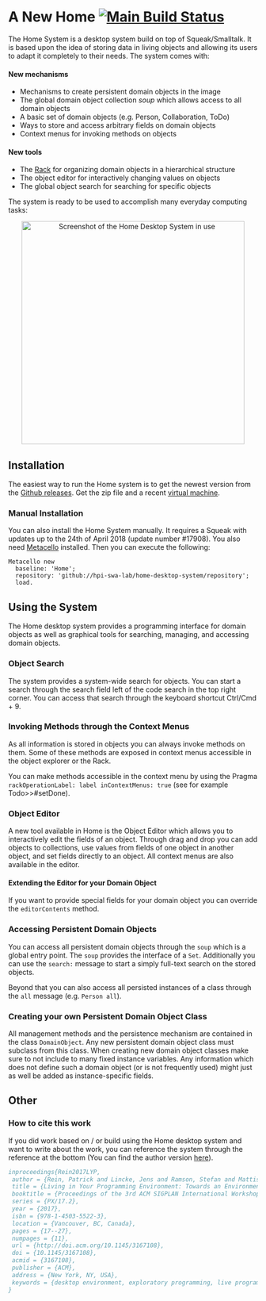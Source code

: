 # A New Home [![Main Build Status](https://github.com/hpi-swa-lab/home-desktop-system/actions/workflows/tests.yml/badge.svg)](https://github.com/hpi-swa-lab/home-desktop-system/actions/workflows/tests.yml)

The Home System is a desktop system build on top of Squeak/Smalltalk. It is based upon the idea of storing data in living objects and allowing its users to adapt it completely to their needs. The system comes with:

#### New mechanisms
 - Mechanisms to create persistent domain objects in the image
 - The global domain object collection *soup* which allows access to all domain objects
 - A basic set of domain objects (e.g. Person, Collaboration, ToDo)
 - Ways to store and access arbitrary fields on domain objects
 - Context menus for invoking methods on objects

#### New tools
 - The [Rack](https://github.com/hpi-swa/Rack) for organizing domain objects in a hierarchical structure
 - The object editor for interactively changing values on objects
 - The global object search for searching for specific objects

The system is ready to be used to accomplish many everyday computing tasks:

<p align="center">
<img alt="Screenshot of the Home Desktop System in use" src="https://github.com/hpi-swa-lab/home-desktop-system/blob/main/documentation/screenshot.png" width=450></img>
</p>

## Installation
The easiest way to run the Home system is to get the newest version from the [Github releases](https://github.com/hpi-swa-lab/home-desktop-system/releases). Get the zip file and a recent [virtual machine](http://squeak.org/downloads/).

### Manual Installation
You can also install the Home System manually. It requires a Squeak with updates up to the 24th of April 2018 (update number #17908). You also need [Metacello](https://github.com/Metacello/metacello) installed. Then you can execute the following:

```Smalltalk
Metacello new
  baseline: 'Home';
  repository: 'github://hpi-swa-lab/home-desktop-system/repository';
  load.
```

## Using the System
The Home desktop system provides a programming interface for domain objects as well as graphical tools for searching, managing, and accessing domain objects.

### Object Search
The system provides a system-wide search for objects. You can start a search through the search field left of the code search in the top right corner. You can access that search through the keyboard shortcut Ctrl/Cmd + 9.

### Invoking Methods through the Context Menus
As all information is stored in objects you can always invoke methods on them. Some of these methods are exposed in context menus accessible in the object explorer or the Rack. 

You can make methods accessible in the context menu by using the Pragma `rackOperationLabel: label inContextMenus: true` (see for example Todo>>#setDone).

### Object Editor
A new tool available in Home is the Object Editor which allows you to interactively edit the fields of an object. Through drag and drop you can add objects to collections, use values from fields of one object in another object, and set fields directly to an object. All context menus are also available in the editor.

#### Extending the Editor for your Domain Object
If you want to provide special fields for your domain object you can override the `editorContents` method. 

### Accessing Persistent Domain Objects
You can access all persistent domain objects through the `soup` which is a global entry point. The `soup` provides the interface of a `Set`. Additionally you can use the `search:` message to start a simply full-text search on the stored objects.

Beyond that you can also access all persisted instances of a class through the `all` message (e.g. `Person all`).

### Creating your own Persistent Domain Object Class
All management methods and the persistence mechanism are contained in the class `DomainObject`. Any new persistent domain object class must subclass from this class. When creating new domain object classes make sure to not include to many fixed instance variables. Any information which does not define such a domain object (or is not frequently used) might just as well be added as instance-specific fields.

## Other

### How to cite this work
If you did work based on / or build using the Home desktop system and want to write about the work, you can reference the system through the reference at the bottom (You can find the author version [here](https://www.hpi.uni-potsdam.de/hirschfeld/publications/media/ReinLinckeRamsonMattisHirschfeld_2017_LivingInYourProgrammingEnvironmentTowardsAnEnvironmentForExploratoryAdaptationsOfProductivityTools_AcmDL.pdf)).

````Bibtex
inproceedings{Rein2017LYP,
 author = {Rein, Patrick and Lincke, Jens and Ramson, Stefan and Mattis, Toni and Hirschfeld, Robert},
 title = {Living in Your Programming Environment: Towards an Environment for Exploratory Adaptations of Productivity Tools},
 booktitle = {Proceedings of the 3rd ACM SIGPLAN International Workshop on Programming Experience},
 series = {PX/17.2},
 year = {2017},
 isbn = {978-1-4503-5522-3},
 location = {Vancouver, BC, Canada},
 pages = {17--27},
 numpages = {11},
 url = {http://doi.acm.org/10.1145/3167108},
 doi = {10.1145/3167108},
 acmid = {3167108},
 publisher = {ACM},
 address = {New York, NY, USA},
 keywords = {desktop environment, exploratory programming, live programming, productivity tools, programming environment},
} 
````
